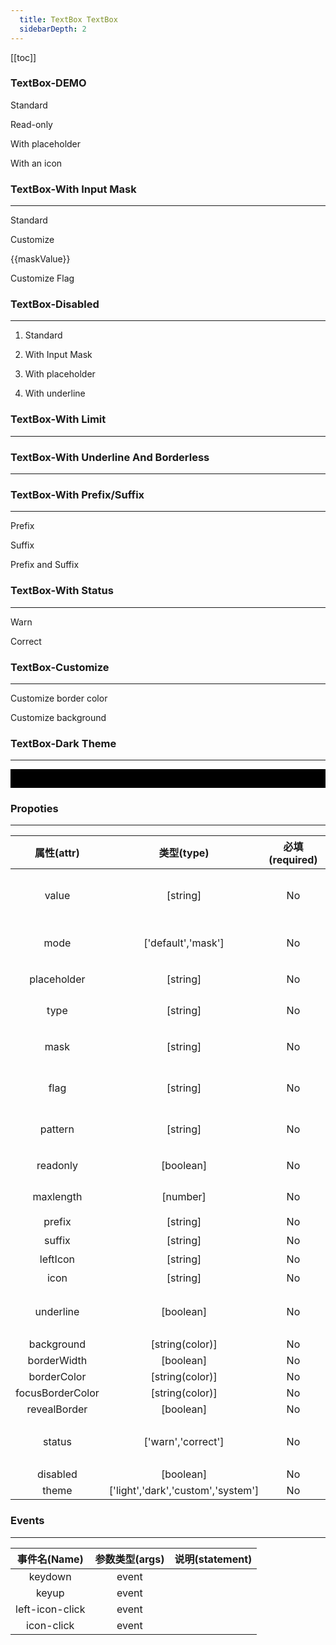 ```yaml
---
  title: TextBox TextBox
  sidebarDepth: 2
---
```

  
[[toc]]

### TextBox-DEMO

<script>
export default {
    data () {
        return {
            readOnlyText: "I am read-only.",
            maskValue: ""
        }
    }
}
</script>

Standard
<fv-TextBox></fv-TextBox>

Read-only
<fv-TextBox v-model="readOnlyText" readonly></fv-TextBox>

With placeholder
<fv-TextBox placeholder="Please enter the text here."></fv-TextBox>

With an icon
<fv-TextBox icon="Search"></fv-TextBox>

### TextBox-With Input Mask
---
Standard
<fv-TextBox mode="mask"></fv-TextBox>

Customize
<fv-TextBox v-model="maskValue" mode="mask" mask="Tel: +__ ___ - ____ - ____" flag="_"></fv-TextBox>
<p>{{maskValue}}</p>

Customize Flag
<fv-TextBox v-model="maskValue" mode="mask" mask="mask: xx-xxx-xxxx-xxxx" flag="x"></fv-TextBox>

### TextBox-Disabled
---
1. Standard
<fv-TextBox disabled></fv-TextBox>

2. With Input Mask
<fv-TextBox mode="mask" disabled></fv-TextBox>

3. With placeholder
<fv-TextBox placeholder="Please enter the text here." disabled></fv-TextBox>

4. With underline
<fv-TextBox underline disabled prefix="Disabled:"></fv-TextBox>

### TextBox-With Limit
---
<fv-TextBox maxlength="5" style="width: 120px;"></fv-TextBox>

### TextBox-With Underline And Borderless
---
<fv-TextBox underline prefix="Standard:"></fv-TextBox>

### TextBox-With Prefix/Suffix
---
Prefix
<fv-TextBox prefix="https://"></fv-TextBox>

Suffix
<fv-TextBox suffix=".com"></fv-TextBox>

Prefix and Suffix
<fv-TextBox prefix="https://" suffix=".com"></fv-TextBox>

### TextBox-With Status
---
Warn
<fv-TextBox placeholder="Warn text." status="warn"></fv-TextBox>

Correct
<fv-TextBox placeholder="Correct text." status="correct"></fv-TextBox>

### TextBox-Customize
---
Customize border color
<fv-TextBox placeholder="Please enter the text here." borderColor="rgba(0,153,204,1)" focusBorderColor="rgba(0,204,153,1)"></fv-TextBox>

Customize background
<fv-TextBox placeholder="Please enter the text here." background="rgba(0,153,204,1)" borderColor="rgba(0,153,204,1)"></fv-TextBox>

### TextBox-Dark Theme
---
<div style="padding: 15px; background: black;">
    <fv-TextBox placeholder="Please enter the text here." theme="dark"></fv-TextBox>
    <fv-TextBox placeholder="Please enter the text here." disabled theme="dark" value="123"></fv-TextBox>
    <fv-TextBox placeholder="Please enter the text here." prefix="https://" suffix=".com" theme="dark"></fv-TextBox>
    <fv-TextBox placeholder="Please enter the text here." prefix="https://" suffix=".com" disabled theme="dark"></fv-TextBox>
    <fv-TextBox underline prefix="Standard:" theme="dark"></fv-TextBox>
    <fv-TextBox underline prefix="Standard:" disabled theme="dark"></fv-TextBox>
</div>

### Propoties
---
|    属性(attr)    |             类型(type)             | 必填(required) | 默认值(default) |           说明(statement)           |
|:----------------:|:----------------------------------:|:--------------:|:---------------:|:-----------------------------------:|
|      value       |              [string]              |       No       |                 |  Using v-model binding input value  |
|       mode       |         ['default','mask']         |       No       |     default     |         Choose TextBox mode         |
|   placeholder    |              [string]              |       No       |       N/A       |           等同HTML[input]           |
|       type       |              [string]              |       No       |      text       |           等同HTML[input]           |
|       mask       |              [string]              |       No       |    mask:___     |    The mask mode input template     |
|       flag       |              [string]              |       No       |        _        |      The mask mode input flag       |
|     pattern      |              [string]              |       No       |     [\S\s]*     | The pattern for limiting input char |
|     readonly     |             [boolean]              |       No       |      false      |           等同HTML[input]           |
|    maxlength     |              [number]              |       No       |       N/A       |           等同HTML[input]           |
|      prefix      |              [string]              |       No       |       N/A       |                前缀                 |
|      suffix      |              [string]              |       No       |       N/A       |                后缀                 |
|     leftIcon     |              [string]              |       No       |       N/A       |               左图标                |
|       icon       |              [string]              |       No       |       N/A       |               右图标                |
|    underline     |             [boolean]              |       No       |      false      |   是否开启Underline风格的TextBox    |
|    background    |          [string(color)]           |       No       |       N/A       |                                     |
|   borderWidth    |             [boolean]              |       No       |       N/A       |                                     |
|   borderColor    |          [string(color)]           |       No       |       N/A       |                                     |
| focusBorderColor |          [string(color)]           |       No       |       N/A       |                                     |
|   revealBorder   |             [boolean]              |       No       |      false      |                                     |
|      status      |         ['warn','correct']         |       No       |       N/A       | 状态边框预设, 默认有警告和正确两种  |
|     disabled     |             [boolean]              |       No       |      false      |                                     |
|      theme       | ['light','dark','custom','system'] |       No       |     system      |                                     |

### Events
---
|  事件名(Name)   | 参数类型(args) | 说明(statement) |
|:---------------:|:--------------:|:---------------:|
|     keydown     |     event      |                 |
|      keyup      |     event      |                 |
| left-icon-click |     event      |                 |
|   icon-click    |     event      |                 |